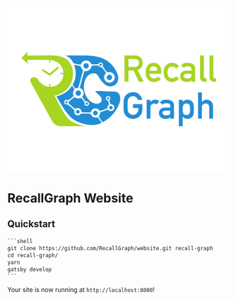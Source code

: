 ![Logo](src/assets/img/Rg-1-trans.png)
#  RecallGraph Website

## Quickstart

    ```shell
    git clone https://github.com/RecallGraph/website.git recall-graph
    cd recall-graph/
    yarn
    gatsby develop
    ```

Your site is now running at `http://localhost:8000`!